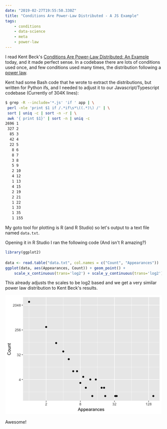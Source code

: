 ```yaml
---
date: "2019-02-27T19:55:50.330Z"
title: "Conditions Are Power-Law Distributed - A JS Example"
tags:
    - conditions
    - data-science
    - meta
    - power-law
---
```


I read Kent Beck's [Conditions Are Power-Law Distributed: An Example](https://medium.com/@kentbeck_7670/conditions-are-power-law-distributed-an-example-61fa4e0d3500)
today, and it made perfect sense. In a codebase there are lots of conditions used once, and few
conditions used many times, the distribution following a [power law](https://en.wikipedia.org/wiki/Power_law).

Kent had some Bash code that he wrote to extract the distributions, but written for Python ifs,
and I needed to adjust it to our Javascript/Typescript codebase (Currently of 304K lines):

```bash
$ grep -R --include='*.js' 'if ' app | \
 perl -nle 'print $1 if /.*if\s*\((.*)\) /' | \
 sort | uniq -c | sort -n -r | \
 awk '{ print $1}' | sort -n | uniq -c
2696 1
 327 2
  85 3
  42 4
  22 5
   8 6
   8 7
   3 8
   5 9
   2 10
   4 12
   1 13
   4 15
   2 19
   2 21
   1 22
   1 33
   1 35
   1 155
```

My goto tool for plotting is R (and R Studio) so let's output to a text file named `data.txt`.

Opening it in R Studio I ran the following code (And isn't R amazing?)

```r
library(ggplot2)

data <- read.table("data.txt", col.names = c("Count", "Appearances"))
ggplot(data, aes(Appearances, Count)) + geom_point() +
    scale_x_continuous(trans='log2') + scale_y_continuous(trans='log2')
```

This already adjusts the scales to be log2 based and we get a very similar power law distribution
to Kent Beck's results.

![Our own codebase conditions are power law distributed](power-law-distribution.png "Power law distribution of our conditions")

Awesome!
